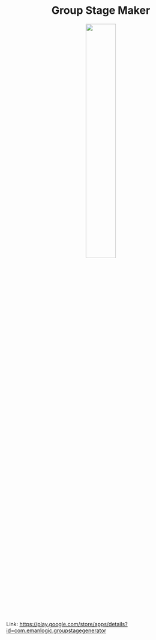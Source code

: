 <h1 align="center">Group Stage Maker</h1>
<div align="center">
  <img src="https://res.cloudinary.com/projects-emanuek/image/upload/v1761700616/icon_lpnsrl.png" width="40%" />
</div>

<br>

Link: https://play.google.com/store/apps/details?id=com.emanlogic.groupstagegenerator
